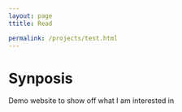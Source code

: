 ```yaml
---
layout: page
ttitle: Read

permalink: /projects/test.html
---
```


# Synposis
Demo website  to show off what I am interested in 

<style>
.page-content {
background-image: url("/media/save.jpg");
}



</style>

<script type="text/javascript" src="//cdnjs.cloudflare.com/ajax/libs/jquery/2.1.3/jquery.min.js"></script>
<script type="text/javascript" src="//cdnjs.cloudflare.com/ajax/libs/jquery-backstretch/2.0.4/jquery.backstretch.min.js"></script>
<script type="text/javascript">

  $(".page-content").backstretch("/media/save.jpg",{centeredY:true});

</script>


